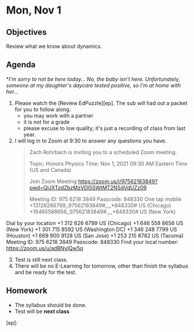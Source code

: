 Mon, Nov 1
=========    
  
Objectives  
------------  
Review what we know about dynamics.
  
Agenda    
---------    

**I'm sorry to not be here today... No, the baby isn't here.  Unfortunately, someone at my daughter's daycare tested positive, so I'm at home with her...*

 
1. Please watch the [Review EdPuzzle][ep].  The sub will had out a packet for you to follow along.
	- you may work with a partner
	- it is not for a grade
	- please excuse to low quality; it's just a recording of class from last year.
2. I will log in to Zoom at 9:30 to answer any questions you have.
	>Zach Rohrbach is inviting you to a scheduled Zoom meeting.
	>
	>Topic: Honors Physics
	>Time: Nov 1, 2021 09:30 AM Eastern Time (US and Canada)
	>
	>Join Zoom Meeting
	>https://zoom.us/j/97562183849?pwd=QlJXTzdZbzMzVDl5SWtMT2NSdVdUZz09
	>
	>Meeting ID: 975 6218 3849
	>Passcode: 848330
One tap mobile
+13126266799,,97562183849#,,,,*848330# US (Chicago)
+16465588656,,97562183849#,,,,*848330# US (New York)

Dial by your location
        +1 312 626 6799 US (Chicago)
        +1 646 558 8656 US (New York)
        +1 301 715 8592 US (Washington DC)
        +1 346 248 7799 US (Houston)
        +1 669 900 9128 US (San Jose)
        +1 253 215 8782 US (Tacoma)
Meeting ID: 975 6218 3849
Passcode: 848330
Find your local number: https://zoom.us/u/adBNyIQw5q


3. Test is still next class.
4. There will be no E-Learning for tomorrow, other than finish the syllabus and be ready for the test.
  
Homework  
-------------    
- The syllabus should be done.
- Test will be **next class**

[ep]:
<!--stackedit_data:
eyJoaXN0b3J5IjpbMjc0MDIwNDgxLC0xMTI4NTQ5ODA1LDM2Nj
kzMzEyMywtMzE0MzY4MjEyLC03OTAyNjE3MDksMTQ0OTQ1MjE4
MiwtMjUzNjcwNTkwLC05NTUxMTMxODYsNDg1OTAwMzQ1LC0zNT
Q5NjI2OTUsMTQxNTkxNjAxMiw0MDU0OTE2MDIsLTE5NzMxOTQy
MjcsLTEzNTQ4NTUxOTEsNTk4MzYzMTc1LC0xOTc2MDI1ODc3LC
0xOTU4MTU3NzMwLDM4MjQ3OTA2MywtMTUxMDA5MjA3NCwyMDQy
OTcwNTY1XX0=
-->
